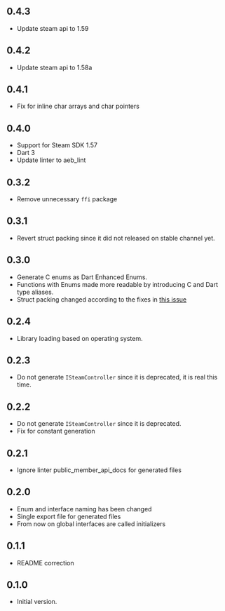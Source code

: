 ## 0.4.3

- Update steam api to 1.59

## 0.4.2

- Update steam api to 1.58a

## 0.4.1

- Fix for inline char arrays and char pointers

## 0.4.0

- Support for Steam SDK 1.57
- Dart 3
- Update linter to aeb_lint

## 0.3.2

- Remove unnecessary `ffi` package

## 0.3.1

- Revert struct packing since it did not released on stable channel yet.

## 0.3.0

- Generate C enums as Dart Enhanced Enums.
- Functions with Enums made more readable by introducing C and Dart type aliases.
- Struct packing changed according to the fixes in [this issue](https://github.com/dart-lang/sdk/issues/46644)

## 0.2.4

- Library loading based on operating system.

## 0.2.3

- Do not generate `ISteamController` since it is deprecated, it is real this time.

## 0.2.2

- Do not generate `ISteamController` since it is deprecated.
- Fix for constant generation

## 0.2.1

- Ignore linter public_member_api_docs for generated files

## 0.2.0

- Enum and interface naming has been changed
- Single export file for generated files
- From now on global interfaces are called initializers

## 0.1.1

- README correction

## 0.1.0

- Initial version.
